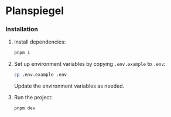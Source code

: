 # Planspiegel

### Installation

1. Install dependencies:

   ```bash
   pnpm i
   ```

2. Set up environment variables by copying `.env.example` to `.env`:

   ```bash
   cp .env.example .env
   ```

   Update the environment variables as needed.

3. Run the project:

   ```bash
   pnpm dev
   ```
